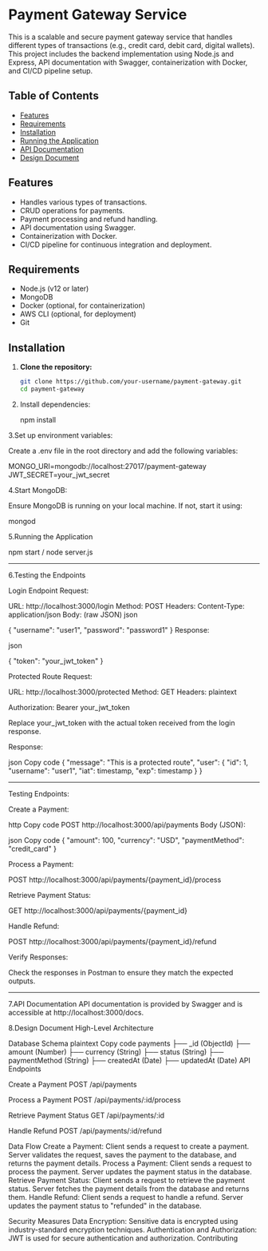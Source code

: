 # Payment Gateway Service

This is a scalable and secure payment gateway service that handles different types of transactions (e.g., credit card, debit card, digital wallets). This project includes the backend implementation using Node.js and Express, API documentation with Swagger, containerization with Docker, and CI/CD pipeline setup.

## Table of Contents

- [Features](#features)
- [Requirements](#requirements)
- [Installation](#installation)
- [Running the Application](#running-the-application)
- [API Documentation](#api-documentation)
- [Design Document](#design-document)


## Features

- Handles various types of transactions.
- CRUD operations for payments.
- Payment processing and refund handling.
- API documentation using Swagger.
- Containerization with Docker.
- CI/CD pipeline for continuous integration and deployment.

## Requirements

- Node.js (v12 or later)
- MongoDB
- Docker (optional, for containerization)
- AWS CLI (optional, for deployment)
- Git

## Installation

1. **Clone the repository:**

   ```sh
   git clone https://github.com/your-username/payment-gateway.git
   cd payment-gateway


2. Install dependencies:

    npm install
   
3.Set up environment variables:

Create a .env file in the root directory and add the following variables:

MONGO_URI=mongodb://localhost:27017/payment-gateway
JWT_SECRET=your_jwt_secret

4.Start MongoDB:

Ensure MongoDB is running on your local machine. If not, start it using:

mongod

5.Running the Application

npm start / node server.js

---------------------------------------------------------------------------

6.Testing the Endpoints

Login Endpoint
Request:

URL: http://localhost:3000/login
Method: POST
Headers: Content-Type: application/json
Body: (raw JSON)
json

{
  "username": "user1",
  "password": "password1"
}
Response:

json

{
  "token": "your_jwt_token"
}

Protected Route
Request:

URL: http://localhost:3000/protected
Method: GET
Headers:
plaintext

Authorization: Bearer your_jwt_token

Replace your_jwt_token with the actual token received from the login response.

Response:

json
Copy code
{
  "message": "This is a protected route",
  "user": {
    "id": 1,
    "username": "user1",
    "iat": timestamp,
    "exp": timestamp
  }
}

-----------------------------------------------------------------

Testing Endpoints:

Create a Payment:

http
Copy code
POST http://localhost:3000/api/payments
Body (JSON):

json
Copy code
{
  "amount": 100,
  "currency": "USD",
  "paymentMethod": "credit_card"
}

Process a Payment:

POST http://localhost:3000/api/payments/{payment_id}/process


Retrieve Payment Status:

GET http://localhost:3000/api/payments/{payment_id}


Handle Refund:

POST http://localhost:3000/api/payments/{payment_id}/refund


Verify Responses:

Check the responses in Postman to ensure they match the expected outputs.


-------------------------------------------------------------------------------------------

7.API Documentation
API documentation is provided by Swagger and is accessible at http://localhost:3000/docs.

8.Design Document
High-Level Architecture

Database Schema
plaintext
Copy code
payments
├── _id (ObjectId)
├── amount (Number)
├── currency (String)
├── status (String)
├── paymentMethod (String)
├── createdAt (Date)
├── updatedAt (Date)
API Endpoints


Create a Payment
POST /api/payments

Process a Payment
POST /api/payments/:id/process

Retrieve Payment Status
GET /api/payments/:id

Handle Refund
POST /api/payments/:id/refund


Data Flow
Create a Payment: Client sends a request to create a payment. Server validates the request, saves the payment to the database, and returns the payment details.
Process a Payment: Client sends a request to process the payment. Server updates the payment status in the database.
Retrieve Payment Status: Client sends a request to retrieve the payment status. Server fetches the payment details from the database and returns them.
Handle Refund: Client sends a request to handle a refund. Server updates the payment status to "refunded" in the database.

Security Measures
Data Encryption: Sensitive data is encrypted using industry-standard encryption techniques.
Authentication and Authorization: JWT is used for secure authentication and authorization.
Contributing
